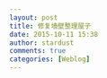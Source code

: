 ```yaml
---
layout: post
title: 修复墙壁整理屋子
date: 2015-10-11 15:38
author: stardust
comments: true
categories: [Weblog]
---
```


